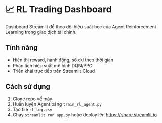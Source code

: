 # 📈 RL Trading Dashboard

Dashboard Streamlit để theo dõi hiệu suất học của Agent Reinforcement Learning trong giao dịch tài chính.

## Tính năng
- Hiển thị reward, hành động, số dư theo thời gian
- Phân tích hiệu suất mô hình DQN/PPO
- Triển khai trực tiếp trên Streamlit Cloud

## Cách sử dụng
1. Clone repo về máy
2. Huấn luyện Agent bằng `train_rl_agent.py`
3. Tạo file `rl_log.csv`
4. Chạy `streamlit run app.py` hoặc deploy lên https://share.streamlit.io
